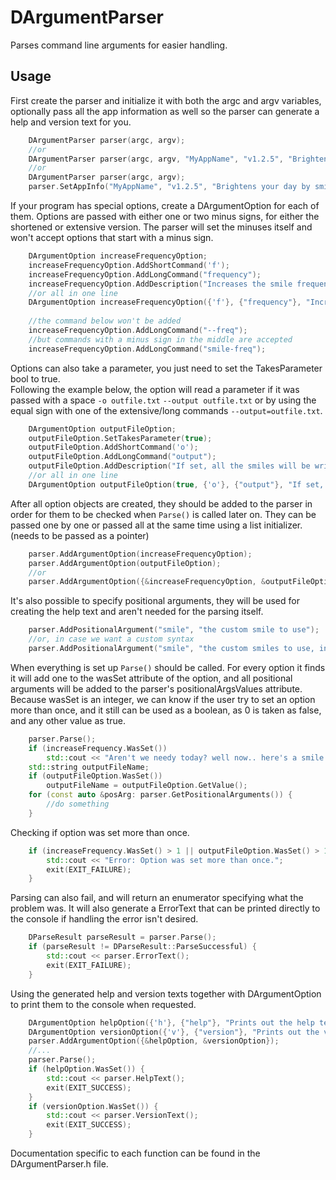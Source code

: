 # DArgumentParser
 Parses command line arguments for easier handling.

## Usage

First create the parser and initialize it with both the argc and argv variables, optionally pass all the app information as well so the parser can generate a help and version text for you.
```c++
    DArgumentParser parser(argc, argv);
    //or
    DArgumentParser parser(argc, argv, "MyAppName", "v1.2.5", "Brightens your day by smiling at you every minute.");
    //or
    DArgumentParser parser(argc, argv);
    parser.SetAppInfo("MyAppName", "v1.2.5", "Brightens your day by smiling at you every minute.");
```
If your program has special options, create a DArgumentOption for each of them. Options are passed with either one or two minus signs, for either the shortened or extensive version. The parser will set the minuses itself and won't accept options that start with a minus sign.
```c++
    DArgumentOption increaseFrequencyOption;
    increaseFrequencyOption.AddShortCommand('f');
    increaseFrequencyOption.AddLongCommand("frequency");
    increaseFrequencyOption.AddDescription("Increases the smile frequency from 1SPM(Smile Per Minute) to 2SPM.");
    //or all in one line
    DArgumentOption increaseFrequencyOption({'f'}, {"frequency"}, "Increases the smile frequency from 1SPM(Smile Per Minute) to 2SPM.");
    
    //the command below won't be added
    increaseFrequencyOption.AddLongCommand("--freq");
    //but commands with a minus sign in the middle are accepted
    increaseFrequencyOption.AddLongCommand("smile-freq");
```
Options can also take a parameter, you just need to set the TakesParameter bool to true.<br>
Following the example below, the option will read a parameter if it was passed with a space ```-o outfile.txt``` ```--output outfile.txt``` or by using the equal sign with one of the extensive/long commands ```--output=outfile.txt```.
```c++
    DArgumentOption outputFileOption;
    outputFileOption.SetTakesParameter(true);
    outputFileOption.AddShortCommand('o');
    outputFileOption.AddLongCommand("output");
    outputFileOption.AddDescription("If set, all the smiles will be writen in this file rather than being printed on the console.");
    //or all in one line
    DArgumentOption outputFileOption(true, {'o'}, {"output"}, "If set, all the smiles will be writen in this file rather than being printed on the console.");
```
After all option objects are created, they should be added to the parser in order for them to be checked when ```Parse()``` is called later on. They can be passed one by one or passed all at the same time using a list initializer. (needs to be passed as a pointer)
```c++
    parser.AddArgumentOption(increaseFrequencyOption);
    parser.AddArgumentOption(outputFileOption);
    //or
    parser.AddArgumentOption({&increaseFrequencyOption, &outputFileOption});
```
It's also possible to specify positional arguments, they will be used for creating the help text and aren't needed for the parsing itself.
```c++
    parser.AddPositionalArgument("smile", "the custom smile to use");
    //or, in case we want a custom syntax
    parser.AddPositionalArgument("smile", "the custom smiles to use, in the order they were passed in", "[smiles...]");
```
When everything is set up ```Parse()``` should be called. For every option it finds it will add one to the wasSet attribute of the option, and all positional arguments will be added to the parser's positionalArgsValues attribute.<br>
Because wasSet is an integer, we can know if the user try to set an option more than once, and it still can be used as a boolean, as 0 is taken as false, and any other value as true.
```c++
    parser.Parse();
    if (increaseFrequency.WasSet())
        std::cout << "Aren't we needy today? well now.. here's a smile for you :)\n";
    std::string outputFileName;
    if (outputFileOption.WasSet())
        outputFileName = outputFileOption.GetValue();
    for (const auto &posArg: parser.GetPositionalArguments()) {
        //do something
    }
``` 
Checking if option was set more than once.
```c++
    if (increaseFrequency.WasSet() > 1 || outputFileOption.WasSet() > 1) {
        std::cout << "Error: Option was set more than once.";
        exit(EXIT_FAILURE);
    }
```
Parsing can also fail, and will return an enumerator specifying what the problem was. It will also generate a ErrorText that can be printed directly to the console if handling the error isn't desired.
```c++
    DParseResult parseResult = parser.Parse();
    if (parseResult != DParseResult::ParseSuccessful) {
        std::cout << parser.ErrorText();
        exit(EXIT_FAILURE);
    }
```
Using the generated help and version texts together with DArgumentOption to print them to the console when requested.
```c++
    DArgumentOption helpOption({'h'}, {"help"}, "Prints out the help text.");
    DArgumentOption versionOption({'v'}, {"version"}, "Prints out the version.");
    parser.AddArgumentOption({&helpOption, &versionOption});
    //...
    parser.Parse();
    if (helpOption.WasSet()) {
        std::cout << parser.HelpText();
        exit(EXIT_SUCCESS);
    }
    if (versionOption.WasSet()) {
        std::cout << parser.VersionText();
        exit(EXIT_SUCCESS);
    }
```
Documentation specific to each function can be found in the DArgumentParser.h file.